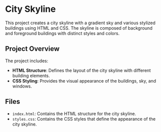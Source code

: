 # City Skyline

This project creates a city skyline with a gradient sky and various stylized buildings using HTML and CSS. The skyline is composed of background and foreground buildings with distinct styles and colors.

## Project Overview

The project includes:
- **HTML Structure**: Defines the layout of the city skyline with different building elements.
- **CSS Styling**: Provides the visual appearance of the buildings, sky, and windows.

## Files

- `index.html`: Contains the HTML structure for the city skyline.
- `styles.css`: Contains the CSS styles that define the appearance of the city skyline.
